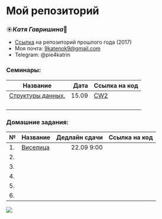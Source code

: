 # Мой репозиторий 
### :sunny:*Катя Гавришина*:crescent_moon:
+ [Ссылка](https://github.com/kategavrishina/homework4prog) на репозиторий прошлого года (2017)
+ Моя почта: 9katenok9@gmail.com
+ Telegram: @pie4katrin

### **Семинары:**

Название|Дата|Ссылка на код
---|---:|:---
[Структуры данных.](https://github.com/ancatmara/learnpython2018/blob/master/Lessons/2/2.%20%D0%A1%D1%82%D1%80%D1%83%D0%BA%D1%82%D1%83%D1%80%D1%8B%20%D0%B4%D0%B0%D0%BD%D0%BD%D1%8B%D1%85.ipynb)|15.09|[CW2](https://github.com/kategavrishina/hw4prog2018/tree/master/CW2)
|||
|||
|||
|||

### **Домашние задания:**

№|Название|Дедлайн сдачи|Ссылка на код
---|:---|---:|:---
1.|[Виселица](https://github.com/ancatmara/learnpython2018/blob/master/Homeworks/HW1.md)|22.09 9:00|
2.|||
3.|||
4.|||
5.|||
6.|||

![](https://pp.userapi.com/c837334/v837334222/5b0b9/BpYXQ9QHr1Q.jpg)

